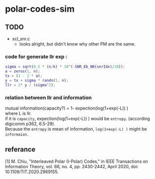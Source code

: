 # polar-codes-sim

## TODO
* scl_snr.c
    * looks alright, but didn't know why other PM are the same.

### code for generate llr exp :
```matlab
sigma = sqrt(0.5 * (n/k) * 10^(-SNR_Eb_N0(snrIdx)/10));
a = zeros(1, n);
tx = (1 - 2 * a);
y = tx + sigma * randn(1, n);
llr = 2* y / (sigma^2);
```

### relation between llr and information
mutual information(capacity?) = 1- expection(log(1+exp(-L)) )  
where L is llr.  
if it is `capacity`,  expection(log(1+exp(-L)) ) would be `entropy`. (according digicomm p362, 6.5-29).  
Because the `entropy` is mean of information, `log(1+exp(-L) )` might be `informaion`.  



## referance
[1] M. Chiu, "Interleaved Polar (I-Polar) Codes," in IEEE Transactions on Information Theory, vol. 66, no. 4, pp. 2430-2442, April 2020, doi: 10.1109/TIT.2020.2969155.